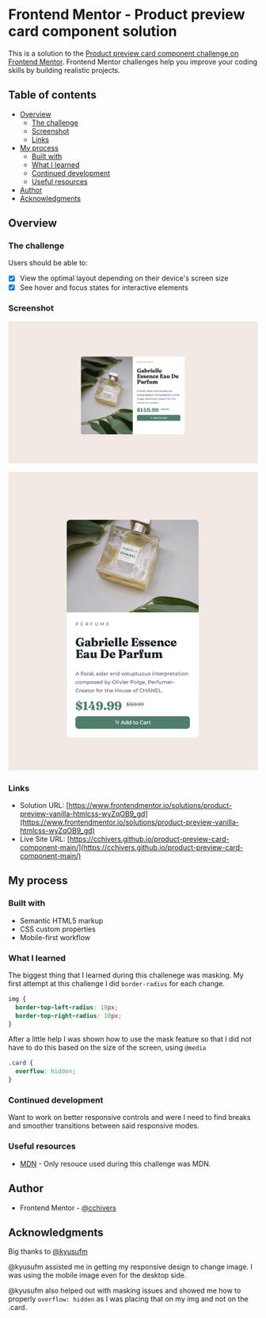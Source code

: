 # Frontend Mentor - Product preview card component solution

This is a solution to the [Product preview card component challenge on Frontend Mentor](https://www.frontendmentor.io/challenges/product-preview-card-component-GO7UmttRfa). Frontend Mentor challenges help you improve your coding skills by building realistic projects.

## Table of contents

- [Overview](#overview)
  - [The challenge](#the-challenge)
  - [Screenshot](#screenshot)
  - [Links](#links)
- [My process](#my-process)
  - [Built with](#built-with)
  - [What I learned](#what-i-learned)
  - [Continued development](#continued-development)
  - [Useful resources](#useful-resources)
- [Author](#author)
- [Acknowledgments](#acknowledgments)

## Overview

### The challenge

Users should be able to:

- [x] View the optimal layout depending on their device's screen size
- [x] See hover and focus states for interactive elements

### Screenshot

![](./screenshots/desktop-screeshot.png)

![](./screenshots/mobile.png)

### Links

- Solution URL: [https://www.frontendmentor.io/solutions/product-preview-vanilla-htmlcss-wyZqOB9_gd](https://www.frontendmentor.io/solutions/product-preview-vanilla-htmlcss-wyZqOB9_gd)
- Live Site URL: [https://cchivers.github.io/product-preview-card-component-main/](https://cchivers.github.io/product-preview-card-component-main/)

## My process

### Built with

- Semantic HTML5 markup
- CSS custom properties
- Mobile-first workflow

### What I learned

The biggest thing that I learned during this challenege was masking. My first attempt at this challenge I did `border-radius` for each change.

```css
img {
  border-top-left-radius: 10px;
  border-top-right-radius: 10px;
}
```

After a little help I was shown how to use the mask feature so that I did not have to do this based on the size of the screen, using `@media`

```css
.card {
  overflow: hidden;
}
```

### Continued development

Want to work on better responsive controls and were I need to find breaks and smoother transitions between said responsive modes.

### Useful resources

- [MDN](https://developer.mozilla.org/en-US/) - Only resouce used during this challenge was MDN.

## Author

- Frontend Mentor - [@cchivers](https://www.frontendmentor.io/profile/cchivers)

## Acknowledgments

Big thanks to [@kyusufm](https://www.frontendmentor.io/profile/kyusufm)

@kyusufm assisted me in getting my responsive design to change image. I was using the mobile image even for the desktop side.

@kyusufm also helped out with masking issues and showed me how to properly `overflow: hidden` as I was placing that on my img and not on the .card.
